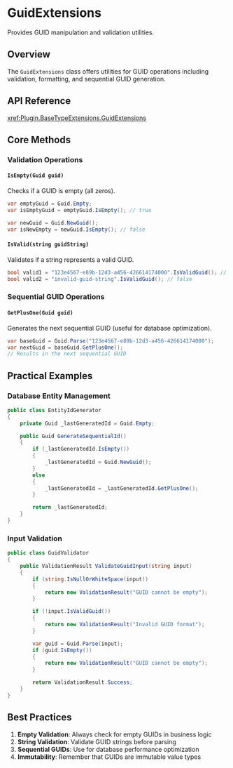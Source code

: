 # GuidExtensions

Provides GUID manipulation and validation utilities.

## Overview

The `GuidExtensions` class offers utilities for GUID operations including validation, formatting, and sequential GUID generation.

## API Reference

<xref:Plugin.BaseTypeExtensions.GuidExtensions>

## Core Methods

### Validation Operations

#### `IsEmpty(Guid guid)`
Checks if a GUID is empty (all zeros).

```csharp
var emptyGuid = Guid.Empty;
var isEmptyGuid = emptyGuid.IsEmpty(); // true

var newGuid = Guid.NewGuid();
var isNewEmpty = newGuid.IsEmpty(); // false
```

#### `IsValid(string guidString)`
Validates if a string represents a valid GUID.

```csharp
bool valid1 = "123e4567-e89b-12d3-a456-426614174000".IsValidGuid(); // true
bool valid2 = "invalid-guid-string".IsValidGuid(); // false
```

### Sequential GUID Operations

#### `GetPlusOne(Guid guid)`
Generates the next sequential GUID (useful for database optimization).

```csharp
var baseGuid = Guid.Parse("123e4567-e89b-12d3-a456-426614174000");
var nextGuid = baseGuid.GetPlusOne();
// Results in the next sequential GUID
```

## Practical Examples

### Database Entity Management

```csharp
public class EntityIdGenerator
{
    private Guid _lastGeneratedId = Guid.Empty;

    public Guid GenerateSequentialId()
    {
        if (_lastGeneratedId.IsEmpty())
        {
            _lastGeneratedId = Guid.NewGuid();
        }
        else
        {
            _lastGeneratedId = _lastGeneratedId.GetPlusOne();
        }

        return _lastGeneratedId;
    }
}
```

### Input Validation

```csharp
public class GuidValidator
{
    public ValidationResult ValidateGuidInput(string input)
    {
        if (string.IsNullOrWhiteSpace(input))
        {
            return new ValidationResult("GUID cannot be empty");
        }

        if (!input.IsValidGuid())
        {
            return new ValidationResult("Invalid GUID format");
        }

        var guid = Guid.Parse(input);
        if (guid.IsEmpty())
        {
            return new ValidationResult("GUID cannot be empty");
        }

        return ValidationResult.Success;
    }
}
```

## Best Practices

1. **Empty Validation**: Always check for empty GUIDs in business logic
2. **String Validation**: Validate GUID strings before parsing
3. **Sequential GUIDs**: Use for database performance optimization
4. **Immutability**: Remember that GUIDs are immutable value types
